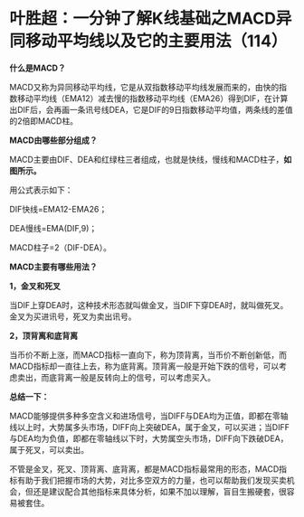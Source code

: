 # 叶胜超：一分钟了解K线基础之MACD异同移动平均线以及它的主要用法（114）

**什么是MACD？**



MACD又称为异同移动平均线，它是从双指数移动平均线发展而来的，由快的指数移动平均线（EMA12）减去慢的指数移动平均线（EMA26）得到DIF，在计算出DIF后，会再画一条讯号线DEA，它是DIF的9日指数移动平均值，两条线的差值的2倍即MACD柱。





**MACD由哪些部分组成？**





MACD主要由DIF、DEA和红绿柱三者组成，也就是快线，慢线和MACD柱子，**如图所示。**





用公式表示如下：





DIF快线=EMA12-EMA26；





DEA慢线=EMA(DIF,9)；





MACD柱子=2（DIF-DEA）。





**MACD主要有哪些用法？**



**1，金叉和死叉**



当DIF上穿DEA时，这种技术形态就叫做金叉，当DIF下穿DEA时，就叫做死叉。金叉为买进讯号，死叉为卖出讯号。









**2，顶背离和底背离**



当币价不断上涨，而MACD指标一直向下，称为顶背离，当币价不断创新低，而MACD指标却一直往上去，称为底背离。顶背离一般是开始下跌的信号，可以考虑卖出，而底背离一般是反转向上的信号，可以考虑买入。





**总结一下：**





MACD能够提供多种多空含义和进场信号，当DIFF与DEA均为正值，即都在零轴线以上时，大势属多头市场，DIFF向上突破DEA，属于金叉，可以买进；当DIFF与DEA均为负值，即都在零轴线以下时，大势属空头市场，DIFF向下跌破DEA，属于死叉，可以卖出。





不管是金叉，死叉、顶背离、底背离，都是MACD指标最常用的形态，MACD指标有助于我们把握市场的大势，对比多空双方的力量，也可以帮助我们发现买卖机会，但还是建议配合其他指标来具体分析，如果不加以理解，盲目生搬硬套，很容易被套住。
